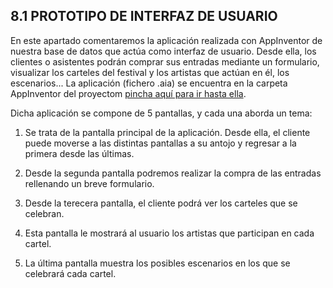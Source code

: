 ## 8.1 PROTOTIPO DE INTERFAZ DE USUARIO

En este apartado comentaremos la aplicación realizada con AppInventor de nuestra base de datos que actúa como interfaz de usuario. Desde ella, los clientes o asistentes podrán comprar sus entradas mediante un formulario, visualizar los carteles del festival y los artistas que actúan en él, los escenarios... La aplicación (fichero .aia) se encuentra en la carpeta AppInventor del proyectom [pincha aquí para ir hasta ella]().

Dicha aplicación se compone de 5 pantallas, y cada una aborda un tema:

1. Se trata de la pantalla principal de la aplicación. Desde ella, el cliente puede moverse a las distintas pantallas a su antojo y regresar a la primera desde las últimas.

2. Desde la segunda pantalla podremos realizar la compra de las entradas rellenando un breve formulario.

3. Desde la terecera pantalla, el cliente podrá ver los carteles que se celebran.

4. Esta pantalla le mostrará al usuario los artistas que participan en cada cartel.

5. La última pantalla muestra los posibles escenarios en los que se celebrará cada cartel.
